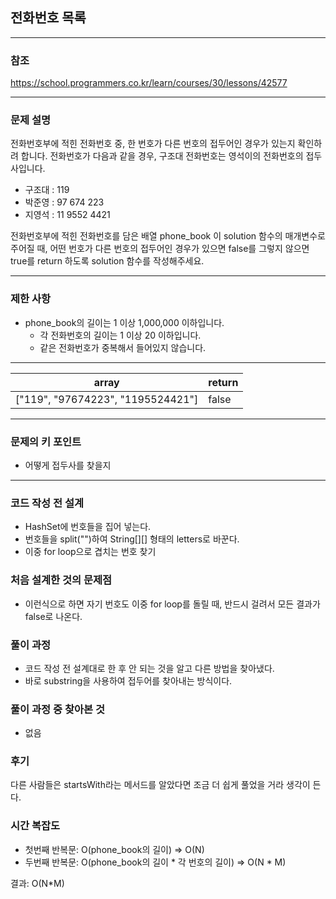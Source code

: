 ## 전화번호 목록

***
### 참조
https://school.programmers.co.kr/learn/courses/30/lessons/42577

***
### 문제 설명
전화번호부에 적힌 전화번호 중, 한 번호가 다른 번호의 접두어인 경우가 있는지 확인하려 합니다.
전화번호가 다음과 같을 경우, 구조대 전화번호는 영석이의 전화번호의 접두사입니다.

- 구조대 : 119
- 박준영 : 97 674 223
- 지영석 : 11 9552 4421

전화번호부에 적힌 전화번호를 담은 배열 phone_book 이 solution 함수의 매개변수로 주어질 때, 어떤 번호가 다른 번호의 접두어인 경우가 있으면 false를 그렇지 않으면 true를 return 하도록 solution 함수를 작성해주세요.

***
### 제한 사항
- phone_book의 길이는 1 이상 1,000,000 이하입니다.
  - 각 전화번호의 길이는 1 이상 20 이하입니다.
  - 같은 전화번호가 중복해서 들어있지 않습니다.

***
| array                             | return |
|-----------------------------------|--------|
| ["119", "97674223", "1195524421"] | false  |

***
### 문제의 키 포인트
- 어떻게 접두사를 찾을지

***
### 코드 작성 전 설계
- HashSet에 번호들을 집어 넣는다.
- 번호들을 split("")하여 String[][] 형태의 letters로 바꾼다.
- 이중 for loop으로 겹치는 번호 찾기

### 처음 설계한 것의 문제점
- 이런식으로 하면 자기 번호도 이중 for loop를 돌릴 때, 반드시 걸려서 모든 결과가 false로 나온다.

### 풀이 과정
- 코드 작성 전 설계대로 한 후 안 되는 것을 알고 다른 방법을 찾아냈다.
- 바로 substring을 사용하여 접두어를 찾아내는 방식이다.

### 풀이 과정 중 찾아본 것
- 없음

### 후기
다른 사람들은 startsWith라는 메서드를 알았다면 조금 더 쉽게 풀었을 거라 생각이 든다.

### 시간 복잡도
- 첫번째 반복문: O(phone_book의 길이) => O(N)
- 두번째 반복문: O(phone_book의 길이 * 각 번호의 길이) => O(N * M)

결과: O(N*M)